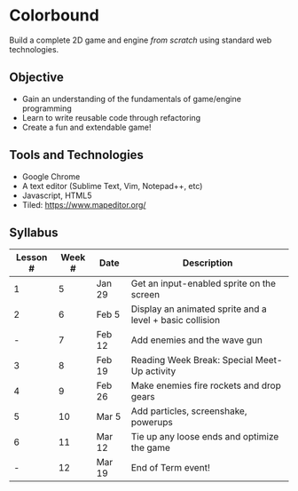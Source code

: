 # Colorbound
Build a complete 2D game and engine _from scratch_ using standard web technologies.

## Objective
* Gain an understanding of the fundamentals of game/engine programming
* Learn to write reusable code through refactoring
* Create a fun and extendable game!

## Tools and Technologies
* Google Chrome
* A text editor (Sublime Text, Vim, Notepad++, etc)
* Javascript, HTML5
* Tiled: https://www.mapeditor.org/

## Syllabus
| Lesson # | Week # | Date          | Description                                           |
| -------- | ------ | ------------- | ------------------------------------------------------|
| 1        | 5      | Jan 29 | Get an input-enabled sprite on the screen |
| 2        | 6      | Feb 5 | Display an animated sprite and a level + basic collision |
| -        | 7      | Feb 12 | Add enemies and the wave gun |
| 3        | 8      | Feb 19 | Reading Week Break: Special Meet-Up activity |
| 4        | 9      | Feb 26 | Make enemies fire rockets and drop gears |
| 5        | 10     | Mar 5 | Add particles, screenshake, powerups |
| 6        | 11     | Mar 12 | Tie up any loose ends and optimize the game |
| -        | 12     | Mar 19 | End of Term event! |
